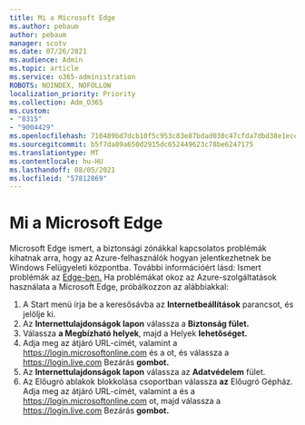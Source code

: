 ```yaml
---
title: Mi a Microsoft Edge
ms.author: pebaum
author: pebaum
manager: scotv
ms.date: 07/26/2021
ms.audience: Admin
ms.topic: article
ms.service: o365-administration
ROBOTS: NOINDEX, NOFOLLOW
localization_priority: Priority
ms.collection: Adm_O365
ms.custom:
- "8315"
- "9004429"
ms.openlocfilehash: 710489bd7dcb10f5c953c83e87bdad030c47cfda7dbd38e1eceae78bfe0d8790
ms.sourcegitcommit: b5f7da89a650d2915dc652449623c78be6247175
ms.translationtype: MT
ms.contentlocale: hu-HU
ms.lasthandoff: 08/05/2021
ms.locfileid: "57812869"
---
```

# <a name="what-to-do-if-azure-features-dont-work-properly-in-microsoft-edge"></a>Mi a Microsoft Edge

Microsoft Edge ismert, a biztonsági zónákkal kapcsolatos problémák kihatnak arra, hogy az Azure-felhasználók hogyan jelentkezhetnek be Windows Felügyeleti központba. További információért lásd: Ismert problémák az [Edge-ben.](https://go.microsoft.com/fwlink/?linkid=2140608) Ha problémákat okoz az Azure-szolgáltatások használata a Microsoft Edge, próbálkozzon az alábbiakkal:

1. A Start menü írja be a  keresősávba az **Internetbeállítások** parancsot, és jelölje ki.
1. Az **Internettulajdonságok lapon** válassza a **Biztonság fület.**
1. Válassza **a Megbízható helyek**, majd a Helyek **lehetőséget.**
1. Adja meg az átjáró URL-címét, valamint a <https://login.microsoftonline.com> és a ot, és válassza a <https://login.live.com> Bezárás **gombot.**
1. Az **Internettulajdonságok lapon** válassza az **Adatvédelem** fület.
1. Az Előugró ablakok blokkolása csoportban válassza **az** Előugró Gépház. Adja meg az átjáró URL-címét, valamint a és a <https://login.microsoftonline.com> ot, majd válassza a <https://login.live.com> Bezárás **gombot.**